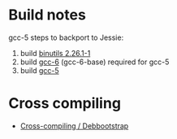 # Build notes

gcc-5 steps to backport to Jessie:

1. build [binutils 2.26.1-1](https://packages.debian.org/stretch/binutils)
2. build [gcc-6](https://packages.debian.org/stretch/binutils) (gcc-6-base) required for gcc-5
3. build [gcc-5](https://packages.debian.org/stretch/gcc-5)

# Cross compiling

* [Cross-compiling / Debbootstrap](https://wiki.debian.org/DebianBootstrap)
